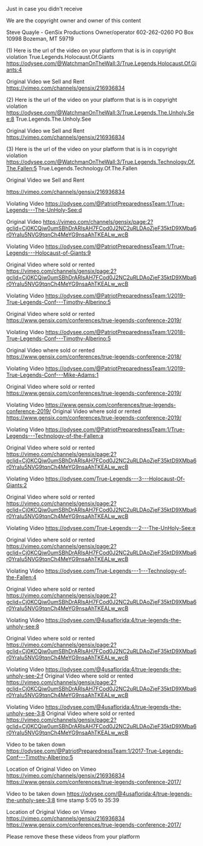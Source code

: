 Just in case you didn't receive

We are the copyright owner and owner of this content

Steve Quayle - GenSix Productions Owner/operator 602-262-0260 PO Box 10998 Bozeman, MT 59719

(1) Here is the url of the video on your platform that is is in copyright violation
True.Legends.Holocaust.Of.Giants
https://odysee.com/@WatchmanOnTheWall:3/True.Legends.Holocaust.Of.Giants:4

Original Video we Sell and Rent
https://vimeo.com/channels/gensix/216936834

(2) Here is the url of the video on your platform that is is in copyright violation
https://odysee.com/@WatchmanOnTheWall:3/True.Legends.The.Unholy.See:8
True.Legends.The.Unholy.See

Original Video we Sell and Rent
https://vimeo.com/channels/gensix/216936834

(3) Here is the url of the video on your platform that is is in copyright violation
https://odysee.com/@WatchmanOnTheWall:3/True.Legends.Technology.Of.The.Fallen:5
True.Legends.Technology.Of.The.Fallen

Original Video we Sell and Rent

https://vimeo.com/channels/gensix/216936834

Violating Video
https://odysee.com/@PatriotPreparednessTeam:1/True-Legends---The-UnHoly-See:d

Original Video
https://vimeo.com/channels/gensix/page:2?gclid=Cj0KCQjw0umSBhDrARIsAH7FCod0J2NC2uRLDAoZjeF35ktD9XMba6r0YraIu5NVG9tqnCh4MeYG9nsaAhTKEALw_wcB

Violating Video
https://odysee.com/@PatriotPreparednessTeam:1/True-Legends---Holocaust-of-Giants:9

Original Video where sold or rented
https://vimeo.com/channels/gensix/page:2?gclid=Cj0KCQjw0umSBhDrARIsAH7FCod0J2NC2uRLDAoZjeF35ktD9XMba6r0YraIu5NVG9tqnCh4MeYG9nsaAhTKEALw_wcB

Violating Video
https://odysee.com/@PatriotPreparednessTeam:1/2019-True-Legends-Conf---Timothy-Alberino:5

Original Video where sold or rented
https://www.gensix.com/conferences/true-legends-conference-2019/

Violating Video
https://odysee.com/@PatriotPreparednessTeam:1/2018-True-Legends-Conf---Timothy-Alberino:5

Original Video where sold or rented
https://www.gensix.com/conferences/true-legends-conference-2018/


Violating Video
https://odysee.com/@PatriotPreparednessTeam:1/2019-True-Legends-Conf---Mike-Adams:1

Original Video where sold or rented
https://www.gensix.com/conferences/true-legends-conference-2019/

Violating Video
https://www.gensix.com/conferences/true-legends-conference-2019/
Original Video where sold or rented
https://www.gensix.com/conferences/true-legends-conference-2019/

Violating Video
https://odysee.com/@PatriotPreparednessTeam:1/True-Legends---Technology-of-the-Fallen:a

Original Video where sold or rented
https://vimeo.com/channels/gensix/page:2?gclid=Cj0KCQjw0umSBhDrARIsAH7FCod0J2NC2uRLDAoZjeF35ktD9XMba6r0YraIu5NVG9tqnCh4MeYG9nsaAhTKEALw_wcB

Violating Video
https://odysee.com/True-Legends---3---Holocaust-Of-Giants:2

Original Video where sold or rented
https://vimeo.com/channels/gensix/page:2?gclid=Cj0KCQjw0umSBhDrARIsAH7FCod0J2NC2uRLDAoZjeF35ktD9XMba6r0YraIu5NVG9tqnCh4MeYG9nsaAhTKEALw_wcB

Violating Video
https://odysee.com/True-Legends---2---The-UnHoly-See:e

Original Video where sold or rented
https://vimeo.com/channels/gensix/page:2?gclid=Cj0KCQjw0umSBhDrARIsAH7FCod0J2NC2uRLDAoZjeF35ktD9XMba6r0YraIu5NVG9tqnCh4MeYG9nsaAhTKEALw_wcB

Violating Video
https://odysee.com/True-Legends---1---Technology-of-the-Fallen:4

Original Video where sold or rented
https://vimeo.com/channels/gensix/page:2?gclid=Cj0KCQjw0umSBhDrARIsAH7FCod0J2NC2uRLDAoZjeF35ktD9XMba6r0YraIu5NVG9tqnCh4MeYG9nsaAhTKEALw_wcB

Violating Video
https://odysee.com/@4usaflorida:4/true-legends-the-unholy-see:8

Original Video where sold or rented
https://vimeo.com/channels/gensix/page:2?gclid=Cj0KCQjw0umSBhDrARIsAH7FCod0J2NC2uRLDAoZjeF35ktD9XMba6r0YraIu5NVG9tqnCh4MeYG9nsaAhTKEALw_wcB

Violating Video
https://odysee.com/@4usaflorida:4/true-legends-the-unholy-see-2:f
Original Video where sold or rented
https://vimeo.com/channels/gensix/page:2?gclid=Cj0KCQjw0umSBhDrARIsAH7FCod0J2NC2uRLDAoZjeF35ktD9XMba6r0YraIu5NVG9tqnCh4MeYG9nsaAhTKEALw_wcB


Violating Video
https://odysee.com/@4usaflorida:4/true-legends-the-unholy-see-3:8
Original Video where sold or rented
https://vimeo.com/channels/gensix/page:2?gclid=Cj0KCQjw0umSBhDrARIsAH7FCod0J2NC2uRLDAoZjeF35ktD9XMba6r0YraIu5NVG9tqnCh4MeYG9nsaAhTKEALw_wcB

Video to be taken down
https://odysee.com/@PatriotPreparednessTeam:1/2017-True-Legends-Conf---Timothy-Alberino:5


Location of Original Video on Vimeo
https://vimeo.com/channels/gensix/216936834
https://www.gensix.com/conferences/true-legends-conference-2017/

Video to be taken down
https://odysee.com/@4usaflorida:4/true-legends-the-unholy-see-3:8
time stamp 5:05 to 35:39

Location of Original Video on Vimeo
https://vimeo.com/channels/gensix/216936834
https://www.gensix.com/conferences/true-legends-conference-2017/






Please remove these these videos from your platform 

